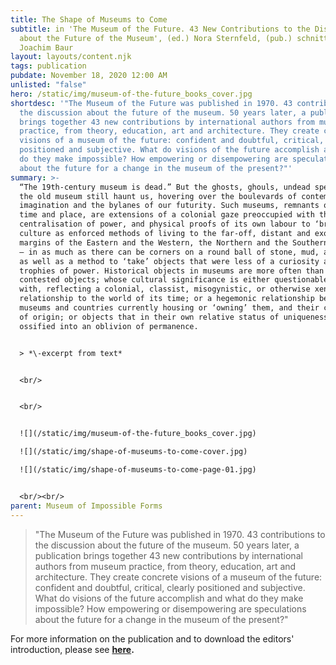 ```yaml
---
title: The Shape of Museums to Come
subtitle: in 'The Museum of the Future. 43 New Contributions to the Discussion
  about the Future of the Museum', (ed.) Nora Sternfeld, (pub.) schnittpunkt and
  Joachim Baur
layout: layouts/content.njk
tags: publication
pubdate: November 18, 2020 12:00 AM
unlisted: "false"
hero: /static/img/museum-of-the-future_books_cover.jpg
shortdesc: '"The Museum of the Future was published in 1970. 43 contributions to
  the discussion about the future of the museum. 50 years later, a publication
  brings together 43 new contributions by international authors from museum
  practice, from theory, education, art and architecture. They create concrete
  visions of a museum of the future: confident and doubtful, critical, clearly
  positioned and subjective. What do visions of the future accomplish and what
  do they make impossible? How empowering or disempowering are speculations
  about the future for a change in the museum of the present?"'
summary: >-
  “The 19th-century museum is dead.” But the ghosts, ghouls, undead spectres of
  the old museum still haunt us, hovering over the boulevards of contemporary
  imagination and the bylanes of our futurity. Such museums, remnants of another
  time and place, are extensions of a colonial gaze preoccupied with the
  centralisation of power, and physical proofs of its own labour to ‘bring’
  culture as enforced methods of living to the far-off, distant and exotic
  margins of the Eastern and the Western, the Northern and the Southern corners
  – in as much as there can be corners on a round ball of stone, mud, and water;
  as well as a method to ‘take’ objects that were less of a curiosity and more
  trophies of power. Historical objects in museums are more often than not
  contested objects; whose cultural significance is either questionable to begin
  with, reflecting a colonial, classist, misogynistic, or otherwise xenophobic
  relationship to the world of its time; or a hegemonic relationship between the
  museums and countries currently housing or ‘owning’ them, and their countries
  of origin; or objects that in their own relative status of uniqueness have now
  ossified into an oblivion of permanence.


  > *\-excerpt from text*


  <br/>


  <br/>


  ![](/static/img/museum-of-the-future_books_cover.jpg)

  ![](/static/img/shape-of-museums-to-come-cover.jpg)

  ![](/static/img/shape-of-museums-to-come-page-01.jpg)


  <br/><br/>
parent: Museum of Impossible Forms
---
```

> "The Museum of the Future was published in 1970. 43 contributions to the discussion about the future of the museum. 50 years later, a publication brings together 43 new contributions by international authors from museum practice, from theory, education, art and architecture. They create concrete visions of a museum of the future: confident and doubtful, critical, clearly positioned and subjective. What do visions of the future accomplish and what do they make impossible? How empowering or disempowering are speculations about the future for a change in the museum of the present?"

For more information on the publication and to download the editors' introduction, please see **[here](https://www.transcript-verlag.de/978-3-8376-5270-3/das-museum-der-zukunft/).**